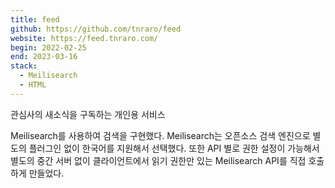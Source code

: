 ```yaml
---
title: feed
github: https://github.com/tnraro/feed
website: https://feed.tnraro.com/
begin: 2022-02-25
end: 2023-03-16
stack:
  - Meilisearch
  - HTML
---
```


관심사의 새소식을 구독하는 개인용 서비스

Meilisearch를 사용하여 검색을 구현했다. Meilisearch는 오픈소스 검색 엔진으로 별도의 플러그인 없이 한국어를 지원해서 선택했다. 또한 API 별로 권한 설정이 가능해서 별도의 중간 서버 없이 클라이언트에서 읽기 권한만 있는 Meilisearch API를 직접 호출하게 만들었다.